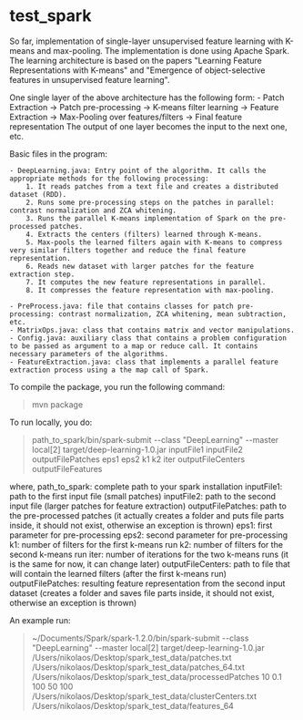 test_spark
==========

So far, implementation of single-layer unsupervised feature learning with K-means and max-pooling. 
The implementation is done using Apache Spark. 
The learning architecture is based on the papers "Learning Feature Representations with K-means" and "Emergence of object-selective features in unsupervised feature learning". 

One single layer of the above architecture has the following form:
	- Patch Extraction -> Patch pre-processing -> K-means filter learning -> Feature Extraction -> Max-Pooling over features/filters -> Final feature representation
The output of one layer becomes the input to the next one, etc.

Basic files in the program:

	- DeepLearning.java: Entry point of the algorithm. It calls the appropriate methods for the following processing: 
		1. It reads patches from a text file and creates a distributed dataset (RDD). 
		2. Runs some pre-processing steps on the patches in parallel: contrast normalization and ZCA whitening. 
		3. Runs the parallel K-means implementation of Spark on the pre-processed patches.
		4. Extracts the centers (filters) learned through K-means.
		5. Max-pools the learned filters again with K-means to compress very similar filters together and reduce the final feature representation.
		6. Reads new dataset with larger patches for the feature extraction step. 
		7. It computes the new feature representations in parallel.
		8. It compresses the feature representation with max-pooling.

	- PreProcess.java: file that contains classes for patch pre-processing: contrast normalization, ZCA whitening, mean subtraction, etc.
	- MatrixOps.java: class that contains matrix and vector manipulations.
	- Config.java: auxiliary class that contains a problem configuration to be passed as argument to a map or reduce call. It contains necessary parameters of the algorithms.
	- FeatureExtraction.java: class that implements a parallel feature extraction process using a the map call of Spark.  

To compile the package, you run the following command:
> mvn package

To run locally, you do:
> path_to_spark/bin/spark-submit --class "DeepLearning" --master local[2] target/deep-learning-1.0.jar inputFile1 inputFile2 outputFilePatches eps1 eps2 k1 k2 iter outputFileCenters outputFileFeatures

where,
path_to_spark: complete path to your spark installation
inputFile1: path to the first input file (small patches)
inputFile2: path to the second input file (larger patches for feature extraction)
outputFilePatches: path to the pre-processed patches (it actually creates a folder and puts file parts inside, it should not exist, otherwise an exception is thrown)
eps1: first parameter for pre-processing
eps2: second parameter for pre-processing
k1: number of filters for the first k-means run
k2: number of filters for the second k-means run
iter: number of iterations for the two k-means runs (it is the same for now, it can change later)
outputFileCenters: path to file that will contain the learned filters (after the first k-means run)
outputFilePatches: resulting feature representation from the second input dataset (creates a folder and saves file parts inside, it should not exist, otherwise an exception is thrown)

An example run:
> ~/Documents/Spark/spark-1.2.0/bin/spark-submit --class "DeepLearning" --master local[2] target/deep-learning-1.0.jar /Users/nikolaos/Desktop/spark_test_data/patches.txt /Users/nikolaos/Desktop/spark_test_data/patches_64.txt /Users/nikolaos/Desktop/spark_test_data/processedPatches 10 0.1 100 50 100 /Users/nikolaos/Desktop/spark_test_data/clusterCenters.txt /Users/nikolaos/Desktop/spark_test_data/features_64